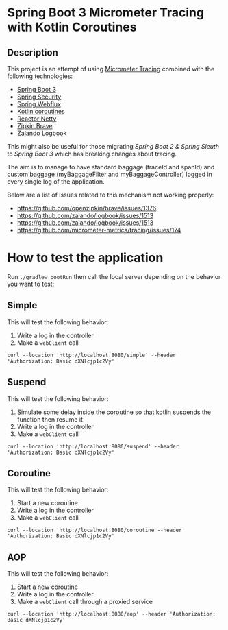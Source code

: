 # Spring Boot 3 Micrometer Tracing with Kotlin Coroutines
## Description
This project is an attempt of using [Micrometer Tracing](https://github.com/micrometer-metrics/tracing) combined with the following technologies:
- [Spring Boot 3](https://spring.io/projects/spring-boot)
- [Spring Security](https://docs.spring.io/spring-security/reference/index.html)
- [Spring Webflux](https://docs.spring.io/spring-framework/reference/web/webflux.html)
- [Kotlin coroutines](https://kotlinlang.org/docs/coroutines-overview.html)
- [Reactor Netty](https://projectreactor.io/docs/netty/release/reference/index.html)
- [Zipkin Brave](https://github.com/openzipkin/brave)
- [Zalando Logbook](https://github.com/zalando/logbook)

This might also be useful for those migrating *Spring Boot 2 & Spring Sleuth* to *Spring Boot 3* which has breaking changes about tracing.<br/>

The aim is to manage to have standard baggage (traceId and spanId) and custom baggage (myBaggageFilter and myBaggageController) logged in every single log of the application.

Below are a list of issues related to this mechanism not working properly: 
- https://github.com/openzipkin/brave/issues/1376
- https://github.com/zalando/logbook/issues/1513
- https://github.com/zalando/logbook/issues/1513
- https://github.com/micrometer-metrics/tracing/issues/174

# How to test the application
Run `./gradlew bootRun` then call the local server depending on the behavior you want to test:
## Simple
This will test the following behavior:
1) Write a log in the controller
2) Make a `webClient` call

`curl --location 'http://localhost:8080/simple' --header 'Authorization: Basic dXNlcjp1c2Vy'`

## Suspend
This will test the following behavior:
1) Simulate some delay inside the coroutine so that kotlin suspends the function then resume it
2) Write a log in the controller
3) Make a `webClient` call

`curl --location 'http://localhost:8080/suspend' --header 'Authorization: Basic dXNlcjp1c2Vy'`

## Coroutine
This will test the following behavior:
1) Start a new coroutine
2) Write a log in the controller
3) Make a `webClient` call

`curl --location 'http://localhost:8080/coroutine --header 'Authorization: Basic dXNlcjp1c2Vy'`

## AOP
This will test the following behavior:
1) Start a new coroutine
2) Write a log in the controller
3) Make a `webClient` call through a proxied service

`curl --location 'http://localhost:8080/aop' --header 'Authorization: Basic dXNlcjp1c2Vy'`